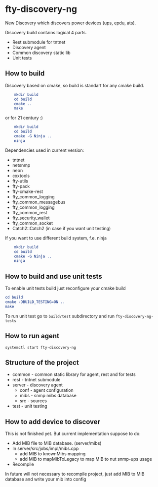 # fty-discovery-ng
New Discovery which discovers power devices (ups, epdu, ats).

Discovery build contains logical 4 parts.

* Rest submodule for tntnet
* Discovery agent
* Common discovery static lib
* Unit tests

## How to build
Discovery based on cmake, so build is standart for any cmake build.
```CMake
    mkdir build
    cd build
    cmake ..
    make
```
or for 21 century :)
```CMake
    mkdir build
    cd build
    cmake -G Ninja ..
    ninja
```

Dependencies used in current version:

* tntnet
* netsnmp
* neon
* cxxtools
* fty-utils
* fty-pack
* fty-cmake-rest
* fty_common_logging
* fty_common_messagebus
* fty_common_logging
* fty_common_rest
* fty_security_wallet
* fty_common_socket
* Catch2::Catch2 (in case if you want unit testing)

If you want to use different build system, f.e. ninja
```CMake
    mkdir build
    cd build
    cmake -G Ninja ..
    ninja
```

## How to build and use unit tests
To enable unit tests build just reconfigure your cmake build
```CMake
cd build
cmake -DBUILD_TESTING=ON ..
make
```
To run unit test go to `build/test` subdirectory and run `fty-discovery-ng-tests`

## How to run agent
```
systemctl start fty-discovery-ng
```

## Structure of the project

* common - common static library for agent, rest and for tests
* rest - tntnet submodule
* server - discovery agent
    * conf - agent configuration
    * mibs - snmp mibs database
    * src - sources
* test - unit testing


## How to add device to discover

This is not finished yet. But current implementation suppose to do:

* Add MIB file to MIB database. (server/mibs)
* In server/src/jobs/impl/mibs.cpp
    * add MIB to knownMibs mapping
    * add MIB to mapMibToLegacy to map MIB to nut snmp-ups usage
* Recompile

In future will not necessary to recompile project, just add MIB to MIB database and write your mib into config 
